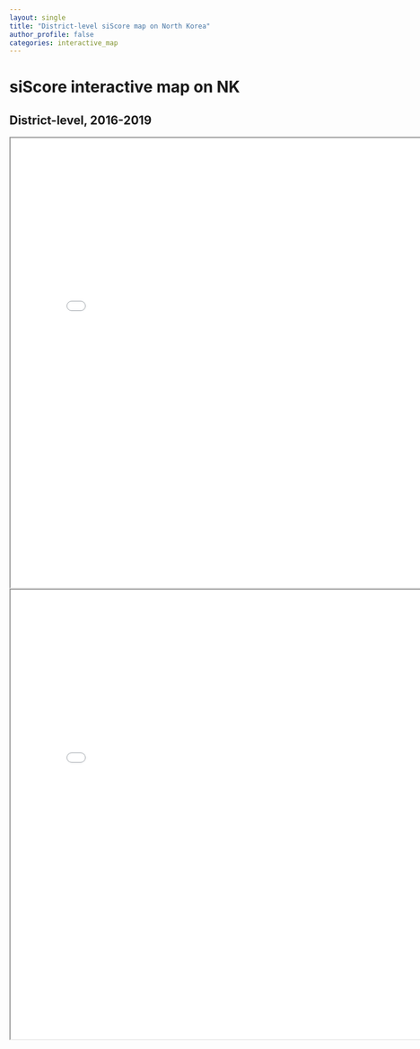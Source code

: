 ```yaml
---  
layout: single  
title: "District-level siScore map on North Korea"  
author_profile: false
categories: interactive_map
---
```

# siScore interactive map on NK  
## District-level, 2016-2019  
  
<iframe src="../assets/htmls/Normalized_NK_siScore_district.html" height="800" width="800"></iframe>
<iframe src="Normalized_NK_siScore_district.html" height="800" width="800"></iframe>